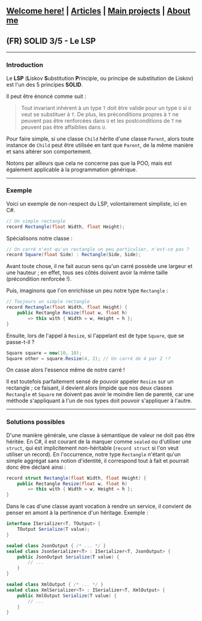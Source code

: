 ## [Welcome here!](https://vpenando.github.io) | [Articles](https://vpenando.github.io/articles.html) | [Main projects](https://vpenando.github.io/projects.html) | [About me](https://vpenando.github.io/about.html)

## (FR) SOLID 3/5 - Le LSP

---

### Introduction

Le **LSP** (**L**iskov **S**ubstitution **P**rinciple, ou principe de substitution de Liskov) est l'un des 5 principes **SOLID**.

Il peut être énoncé comme suit :

> Tout invariant inhérent à un type `T` doit être valide pour un type `U` si `U` veut se substituer à `T`. De plus, les préconditions propres à `T` ne peuvent pas être renforcées dans `U` et les postconditions de `T` ne peuvent pas être affaiblies dans `U`.

Pour faire simple, si une classe `Child` hérite d'une classe `Parent`, alors toute instance de `Child` peut être utilisée en tant que `Parent`, de la même manière et sans altérer son comportement.

Notons par ailleurs que cela ne concerne pas que la POO, mais est également applicable à la programmation générique.

---

### Exemple

Voici un exemple de non-respect du LSP, volontairement simpliste, ici en C#.
```c#
// Un simple rectangle
record Rectangle(float Width, float Height);
```
Spécialisons notre classe :
```c#
// Un carré n'est qu'un rectangle un peu particulier, n'est-ce pas ?
record Square(float Side) : Rectangle(Side, Side);
```

Avant toute chose, il ne fait aucun sens qu'un carré possède une largeur et une hauteur ; en effet, tous ses côtés doivent avoir la même taille (précondition renforcée !).

Puis, imaginons que l'on enrichisse un peu notre type `Rectangle` :
```c#
// Toujours un simple rectangle
record Rectangle(float Width, float Height) {
    public Rectangle Resize(float w, float h)
        => this with { Width = w, Height = h };
}
```
Ensuite, lors de l'appel à `Resize`, si l'appelant est de type `Square`, que se passe-t-il ?
```c#
Square square = new(10, 10);
Square other = square.Resize(4, 2); // Un carré de 4 par 2 !?
```
On casse alors l'essence même de notre carré !

Il est toutefois parfaitement sensé de pouvoir appeler `Resize` sur un rectangle ; ce faisant, il devient alors limpide que nos deux classes `Rectangle` et `Square` ne doivent pas avoir le moindre lien de parenté, car une méthode s'appliquant à l'un de nos types doit pouvoir s'appliquer à l'autre.

---

### Solutions possibles

D'une manière générale, une classe à sémantique de valeur ne doit pas être héritée. En C#, il est courant de la marquer comme `sealed` ou d'utiliser une `struct`, qui est implicitement non-héritable (`record struct` si l'on veut utiliser un record).
En l'occurrence, notre type `Rectangle` n'étant qu'un simple aggrégat sans notion d'identité, il correspond tout à fait et pourrait donc être déclaré ainsi :
```c#
record struct Rectangle(float Width, float Height) {
    public Rectangle Resize(float w, float h)
        => this with { Width = w, Height = h };
}
```

Dans le cas d'une classe ayant vocation à rendre un service, il convient de penser en amont à la pertinence d'un héritage. Exemple :
```c#
interface ISerializer<T, TOutput> {
    TOutput Serialize(T value);
}

sealed class JsonOutput { /* ... */ }
sealed class JsonSerializer<T> : ISerializer<T, JsonOutput> {
    public JsonOutput Serialize(T value) {
        // ...
    }
}

sealed class XmlOutput { /* ... */ }
sealed class XmlSerializer<T> : ISerializer<T, XmlOutput> {
    public XmlOutput Serialize(T value) {
        // ...
    }
}
```
